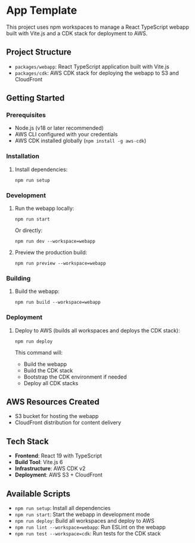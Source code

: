 # App Template

This project uses npm workspaces to manage a React TypeScript webapp built with Vite.js and a CDK stack for deployment to AWS.

## Project Structure

- `packages/webapp`: React TypeScript application built with Vite.js
- `packages/cdk`: AWS CDK stack for deploying the webapp to S3 and CloudFront

## Getting Started

### Prerequisites

- Node.js (v18 or later recommended)
- AWS CLI configured with your credentials
- AWS CDK installed globally (`npm install -g aws-cdk`)

### Installation

1. Install dependencies:
   ```
   npm run setup
   ```

### Development

1. Run the webapp locally:
   ```
   npm run start
   ```
   
   Or directly:
   ```
   npm run dev --workspace=webapp
   ```

2. Preview the production build:
   ```
   npm run preview --workspace=webapp
   ```

### Building

1. Build the webapp:
   ```
   npm run build --workspace=webapp
   ```

### Deployment

1. Deploy to AWS (builds all workspaces and deploys the CDK stack):
   ```
   npm run deploy
   ```

   This command will:
   - Build the webapp
   - Build the CDK stack
   - Bootstrap the CDK environment if needed
   - Deploy all CDK stacks

## AWS Resources Created

- S3 bucket for hosting the webapp
- CloudFront distribution for content delivery

## Tech Stack

- **Frontend**: React 19 with TypeScript
- **Build Tool**: Vite.js 6
- **Infrastructure**: AWS CDK v2
- **Deployment**: AWS S3 + CloudFront

## Available Scripts

- `npm run setup`: Install all dependencies
- `npm run start`: Start the webapp in development mode
- `npm run deploy`: Build all workspaces and deploy to AWS
- `npm run lint --workspace=webapp`: Run ESLint on the webapp
- `npm run test --workspace=cdk`: Run tests for the CDK stack
